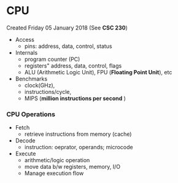 # CPU
Created Friday 05 January 2018
(See **CSC 230**)



* Access
	* pins: address, data, control, status
* Internals
	* program counter (PC)
	* registers" address, data, control, flags
	* ALU (Arithmetic Logic Unit), FPU (**Floating Point Unit**), etc
* Benchmarks
	* clock(GHz), 
	* instructions/cycle, 
	* MIPS (**million instructions per second** )



### CPU Operations

* Fetch
	* retrieve instructions from memory (cache)
* Decode
	* instruction: oeprator, operands; microcode
* Execute
	* arithmetic/logic operation
	* move data b/w registers, memory, I/O
	* Manage execution flow




